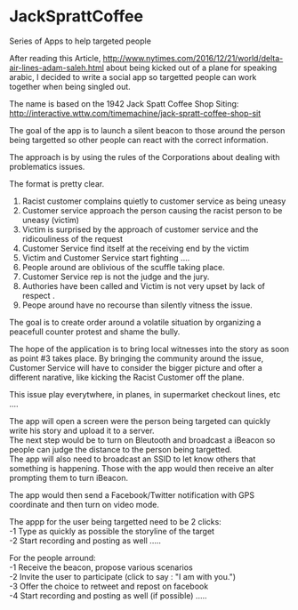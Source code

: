 # JackSprattCoffee
Series of Apps to help targeted people

After reading this Article, http://www.nytimes.com/2016/12/21/world/delta-air-lines-adam-saleh.html about being kicked out of a plane for speaking arabic, I decided to write a social app so targetted people can work together when being singled out.

The name is based on the 1942 Jack Spatt Coffee Shop Siting: http://interactive.wttw.com/timemachine/jack-spratt-coffee-shop-sit

The goal of the app is to launch a silent beacon to those around the person being targetted so other people can react with the correct information.   

The approach is by using the rules of the Corporations about dealing with problematics issues.   

The format is pretty clear.    
1. Racist customer complains quietly to customer service as being uneasy     
2. Customer service approach the person causing the racist person to be uneasy (victim)     
3. Victim is surprised by the approach of customer service and the ridicouliness of the request      
4. Customer Service find itself at the receiving end by the victim     
5. Victim and Customer Service start fighting ....    
6. People around are oblivious of the scuffle taking place.   
7. Customer Service rep is not the judge and the jury.
7. Authories have been called and Victim is not very upset by lack of respect .    
8. Peope around have no recourse than silently vitness the issue.

The goal is to create order around a volatile situation by organizing a peacefull counter protest and shame the bully.     

The hope of the application is to bring local witnesses into the story as soon as point #3 takes place. By bringing the community around the issue, Customer Service will have to consider the bigger picture and ofter a different narative, like kicking the Racist Customer off the plane.

This issue play everytwhere, in planes, in supermarket checkout lines, etc ....

The app will open a screen were the person being targeted can quickly write his story and upload it to a server.   
The next step would be to turn on Bleutooth and broadcast a iBeacon so people can judge the distance to the person being targetted.       
The app will also need to broadcast an SSID to let know others that something is happening. Those with the app would then receive an alter prompting them to turn iBeacon.     

The app would then send a Facebook/Twitter notification with GPS coordinate and then turn on video mode.   

The appp for the user being targetted need to be 2 clicks:     
-1 Type as quickly as possible the storyline of the target  
-2 Start recording and posting as well .....   

For the people arround:   
-1 Receive the beacon, propose various scenarios   
-2 Invite the user to participate (click to say : "I am with you.")    
-3 Offer the choice to retweet and repost on facebook   
-4 Start recording and posting as well (if possible) .....    
